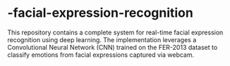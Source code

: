 # -facial-expression-recognition
This repository contains a complete system for real-time facial expression recognition using deep learning. The implementation leverages a Convolutional Neural Network (CNN) trained on the FER-2013 dataset to classify emotions from facial expressions captured via webcam.
